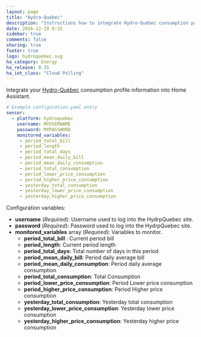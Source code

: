 ```yaml
---
layout: page
title: "Hydro-Québec"
description: "Instructions how to integrate Hydro-Québec consumption profile within Home Assistant."
date: 2016-12-10 0:15
sidebar: true
comments: false
sharing: true
footer: true
logo: hydroquebec.svg
ha_category: Energy
ha_release: 0.35
ha_iot_class: "Cloud Polling"
---
```



Integrate your [Hydro-Québec](https://www.hydroquebec.com/portail/) consumption profile information into Home Assistant.

```yaml
# Example configuration.yaml entry
sensor:
  - platform: hydroquebec
    username: MYUSERNAME
    password: MYPASSWORD
    monitored_variables:
     - period_total_bill
     - period_length
     - period_total_days
     - period_mean_daily_bill
     - period_mean_daily_consumption
     - period_total_consumption
     - period_lower_price_consumption
     - period_higher_price_consumption
     - yesterday_total_consumption
     - yesterday_lower_price_consumption
     - yesterday_higher_price_consumption
```

Configuration variables:

- **username** (*Required*): Username used to log into the HydrpQuebec site.
- **password** (*Required*): Password used to log into the HydrpQuebec site.
- **monitored_variables** array (*Required*): Variables to monitor.
  - **period_total_bill** : Current period bill
  - **period_length**: Current period length
  - **period_total_days**: Total number of days in this period
  - **period_mean_daily_bill**: Period daily average bill
  - **period_mean_daily_consumption**: Period daily average consumption
  - **period_total_consumption**: Total Consumption
  - **period_lower_price_consumption**: Period Lower price consumption
  - **period_higher_price_consumption**: Period Higher price consumption
  - **yesterday_total_consumption**: Yesterday total consumption
  - **yesterday_lower_price_consumption**: Yesterday lower price consumption
  - **yesterday_higher_price_consumption**: Yesterday higher price consumption
